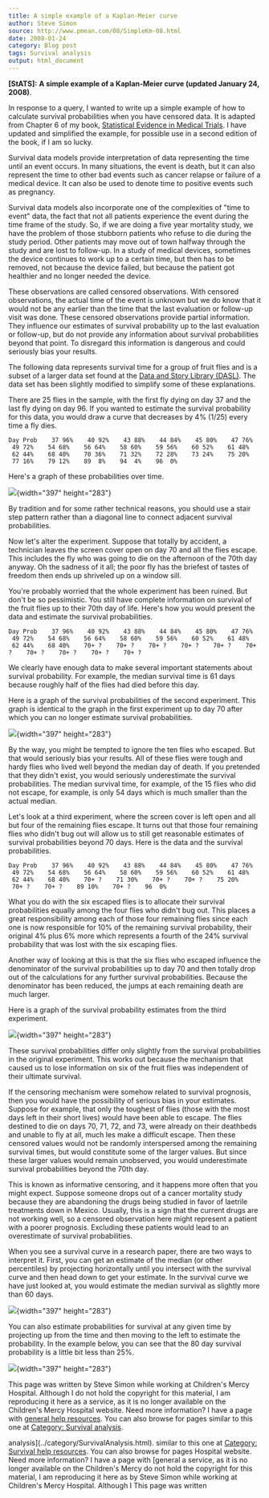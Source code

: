 ```yaml
---
title: A simple example of a Kaplan-Meier curve
author: Steve Simon
source: http://www.pmean.com/08/SimpleKm-08.html
date: 2008-01-24
category: Blog post
tags: Survival analysis
output: html_document
---
```

**[StATS]:** **A simple example of a Kaplan-Meier
curve (updated January 24, 2008)**.

In response to a query, I wanted to write up a simple example of how to
calculate survival probabilities when you have censored data. It is
adapted from Chapter 6 of my book, [Statistical Evidence in Medical
Trials](../evidence.asp). I have updated and simplified the example, for
possible use in a second edition of the book, if I am so lucky.

Survival data models provide interpretation of data representing the
time until an event occurs. In many situations, the event is death, but
it can also represent the time to other bad events such as cancer
relapse or failure of a medical device. It can also be used to denote
time to positive events such as pregnancy.

Survival data models also incorporate one of the complexities of \"time
to event\" data, the fact that not all patients experience the event
during the time frame of the study. So, if we are doing a five year
mortality study, we have the problem of those stubborn patients who
refuse to die during the study period. Other patients may move out of
town halfway through the study and are lost to follow-up. In a study of
medical devices, sometimes the device continues to work up to a certain
time, but then has to be removed, not because the device failed, but
because the patient got healthier and no longer needed the device.

These observations are called censored observations. With censored
observations, the actual time of the event is unknown but we do know
that it would not be any earlier than the time that the last evaluation
or follow-up visit was done. These censored observations provide partial
information. They influence our estimates of survival probability up to
the last evaluation or follow-up, but do not provide any information
about survival probabilities beyond that point. To disregard this
information is dangerous and could seriously bias your results.

The following data represents survival time for a group of fruit flies
and is a subset of a larger data set found at the [Data and Story
Library (DASL)](../category/InterestingWebsites.html#DaStLi). The data
set has been slightly modified to simplify some of these explanations.

There are 25 flies in the sample, with the first fly dying on day 37 and
the last fly dying on day 96. If you wanted to estimate the survival
probability for this data, you would draw a curve that decreases by 4%
(1/25) every time a fly dies.

`Day Prob    37 96%    40 92%    43 88%    44 84%    45 80%    47 76%    49 72%    54 68%    56 64%    58 60%    59 56%    60 52%    61 48%    62 44%    68 40%    70 36%    71 32%    72 28%    73 24%    75 20%    77 16%    79 12%    89  8%    94  4%    96  0%`

Here\'s a graph of these probabilities over time.

![](images/Simple1.gif){width="397" height="283"}

By tradition and for some rather technical reasons, you should use a
stair step pattern rather than a diagonal line to connect adjacent
survival probabilities.

Now let\'s alter the experiment. Suppose that totally by accident, a
technician leaves the screen cover open on day 70 and all the flies
escape. This includes the fly who was going to die on the afternoon of
the 70th day anyway. Oh the sadness of it all; the poor fly has the
briefest of tastes of freedom then ends up shriveled up on a window
sill.

You\'re probably worried that the whole experiment has been ruined. But
don\'t be so pessimistic. You still have complete information on
survival of the fruit flies up to their 70th day of life. Here\'s how
you would present the data and estimate the survival probabilities.

`Day Prob    37 96%    40 92%    43 88%    44 84%    45 80%    47 76%    49 72%    54 68%    56 64%    58 60%    59 56%    60 52%    61 48%    62 44%    68 40%    70+ ?    70+ ?    70+ ?    70+ ?    70+ ?    70+ ?    70+ ?    70+ ?    70+ ?    70+ ?`

We clearly have enough data to make several important statements about
survival probability. For example, the median survival time is 61 days
because roughly half of the flies had died before this day.

Here is a graph of the survival probabilities of the second experiment.
This graph is identical to the graph in the first experiment up to day
70 after which you can no longer estimate survival probabilities.

![](images/Simple2.gif){width="397" height="283"}

By the way, you might be tempted to ignore the ten flies who escaped.
But that would seriously bias your results. All of these flies were
tough and hardy flies who lived well beyond the median day of death. If
you pretended that they didn\'t exist, you would seriously underestimate
the survival probabilities. The median survival time, for example, of
the 15 flies who did not escape, for example, is only 54 days which is
much smaller than the actual median.

Let\'s look at a third experiment, where the screen cover is left open
and all but four of the remaining flies escape. It turns out that those
four remaining flies who didn\'t bug out will allow us to still get
reasonable estimates of survival probabilities beyond 70 days. Here is
the data and the survival probabilities.

`Day Prob    37 96%    40 92%    43 88%    44 84%    45 80%    47 76%    49 72%    54 68%    56 64%    58 60%    59 56%    60 52%    61 48%    62 44%    68 40%    70+ ?    71 30%    70+ ?    70+ ?    75 20%    70+ ?    70+ ?    89 10%    70+ ?    96  0%`

What you do with the six escaped flies is to allocate their survival
probabilities equally among the four flies who didn\'t bug out. This
places a great responsibility among each of those four remaining flies
since each one is now responsible for 10% of the remaining survival
probability, their original 4% plus 6% more which represents a fourth of
the 24% survival probability that was lost with the six escaping flies.

Another way of looking at this is that the six flies who escaped
influence the denominator of the survival probabilities up to day 70 and
then totally drop out of the calculations for any further survival
probabilities. Because the denominator has been reduced, the jumps at
each remaining death are much larger.

Here is a graph of the survival probability estimates from the third
experiment.

![](images/Simple3.gif){width="397" height="283"}

These survival probabilities differ only slightly from the survival
probabilities in the original experiment. This works out because the
mechanism that caused us to lose information on six of the fruit flies
was independent of their ultimate survival.

If the censoring mechanism were somehow related to survival prognosis,
then you would have the possibility of serious bias in your estimates.
Suppose for example, that only the toughest of flies (those with the
most days left in their short lives) would have been able to escape. The
flies destined to die on days 70, 71, 72, and 73, were already on their
deathbeds and unable to fly at all, much les make a difficult escape.
Then these censored values would not be randomly interspersed among the
remaining survival times, but would constitute some of the larger
values. But since these larger values would remain unobserved, you would
underestimate survival probabilities beyond the 70th day.

This is known as informative censoring, and it happens more often that
you might expect. Suppose someone drops out of a cancer mortality study
because they are abandoning the drugs being studied in favor of laetrile
treatments down in Mexico. Usually, this is a sign that the current
drugs are not working well, so a censored observation here might
represent a patient with a poorer prognosis. Excluding these patients
would lead to an overestimate of survival probabilities.

When you see a survival curve in a research paper, there are two ways to
interpret it. First, you can get an estimate of the median (or other
percentiles) by projecting horizontally until you intersect with the
survival curve and then head down to get your estimate. In the survival
curve we have just looked at, you would estimate the median survival as
slightly more than 60 days.

![](images/Simple4.gif){width="397" height="283"}

You can also estimate probabilities for survival at any given time by
projecting up from the time and then moving to the left to estimate the
probability. In the example below, you can see that the 80 day survival
probability is a little bit less than 25%.

![](images/Simple5.gif){width="397" height="283"}

[](http://creativecommons.org/licenses/by/3.0/us/) This page was written
by Steve Simon while working at Children\'s Mercy Hospital. Although I
do not hold the copyright for this material, I am reproducing it here as
a service, as it is no longer available on the Children\'s Mercy
Hospital website. Need more information? I have a page with [general
help resources](../GeneralHelp.html). You can also browse for pages
similar to this one at [Category: Survival
analysis](../category/SurvivalAnalysis.html).
<!---More--->
analysis](../category/SurvivalAnalysis.html).
similar to this one at [Category: Survival
help resources](../GeneralHelp.html). You can also browse for pages
Hospital website. Need more information? I have a page with [general
a service, as it is no longer available on the Children\'s Mercy
do not hold the copyright for this material, I am reproducing it here as
by Steve Simon while working at Children\'s Mercy Hospital. Although I
[](http://creativecommons.org/licenses/by/3.0/us/) This page was written

<!---Do not use
**[StATS]:** **A simple example of a Kaplan-Meier
[](http://creativecommons.org/licenses/by/3.0/us/) This page was written
by Steve Simon while working at Children\'s Mercy Hospital. Although I
do not hold the copyright for this material, I am reproducing it here as
a service, as it is no longer available on the Children\'s Mercy
Hospital website. Need more information? I have a page with [general
help resources](../GeneralHelp.html). You can also browse for pages
similar to this one at [Category: Survival
analysis](../category/SurvivalAnalysis.html).
--->

